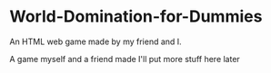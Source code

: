# World-Domination-for-Dummies
An HTML web game made by my friend and I.

A game myself and a friend made
I'll put more stuff here later
